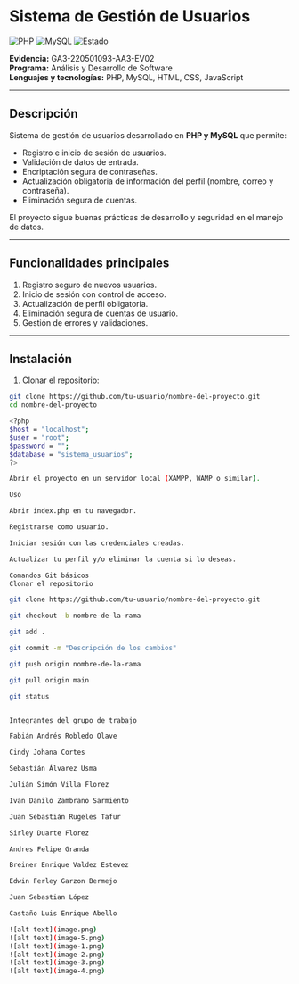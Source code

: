 # Sistema de Gestión de Usuarios

![PHP](https://img.shields.io/badge/PHP-7.4-blue)
![MySQL](https://img.shields.io/badge/MySQL-8.0-green)
![Estado](https://img.shields.io/badge/Estado-Completado-brightgreen)

**Evidencia:** GA3-220501093-AA3-EV02  
**Programa:** Análisis y Desarrollo de Software  
**Lenguajes y tecnologías:** PHP, MySQL, HTML, CSS, JavaScript  

---

## Descripción
Sistema de gestión de usuarios desarrollado en **PHP y MySQL** que permite:  
- Registro e inicio de sesión de usuarios.  
- Validación de datos de entrada.  
- Encriptación segura de contraseñas.  
- Actualización obligatoria de información del perfil (nombre, correo y contraseña).  
- Eliminación segura de cuentas.  

El proyecto sigue buenas prácticas de desarrollo y seguridad en el manejo de datos.  

---

## Funcionalidades principales
1. Registro seguro de nuevos usuarios.  
2. Inicio de sesión con control de acceso.  
3. Actualización de perfil obligatoria.  
4. Eliminación segura de cuentas de usuario.  
5. Gestión de errores y validaciones.  

---

## Instalación
1. Clonar el repositorio:  
```bash
git clone https://github.com/tu-usuario/nombre-del-proyecto.git
cd nombre-del-proyecto

<?php
$host = "localhost";
$user = "root";
$password = "";
$database = "sistema_usuarios";
?>

Abrir el proyecto en un servidor local (XAMPP, WAMP o similar).

Uso

Abrir index.php en tu navegador.

Registrarse como usuario.

Iniciar sesión con las credenciales creadas.

Actualizar tu perfil y/o eliminar la cuenta si lo deseas.

Comandos Git básicos
Clonar el repositorio

git clone https://github.com/tu-usuario/nombre-del-proyecto.git

git checkout -b nombre-de-la-rama

git add .

git commit -m "Descripción de los cambios"

git push origin nombre-de-la-rama

git pull origin main

git status


Integrantes del grupo de trabajo

Fabián Andrés Robledo Olave

Cindy Johana Cortes

Sebastián Álvarez Usma

Julián Simón Villa Florez

Ivan Danilo Zambrano Sarmiento

Juan Sebastián Rugeles Tafur

Sirley Duarte Florez

Andres Felipe Granda

Breiner Enrique Valdez Estevez

Edwin Ferley Garzon Bermejo

Juan Sebastian López

Castaño Luis Enrique Abello

![alt text](image.png)
![alt text](image-5.png)
![alt text](image-1.png)
![alt text](image-2.png)
![alt text](image-3.png)
![alt text](image-4.png)